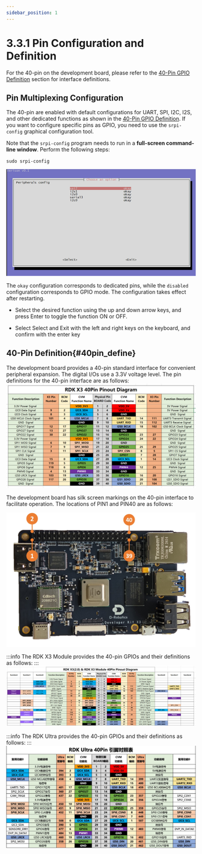 ```yaml
---
sidebar_position: 1
---
```

# 3.3.1 Pin Configuration and Definition

For the 40-pin on the development board, please refer to the [40-Pin GPIO Definition](#40pin_define) section for interface definitions.

## Pin Multiplexing Configuration

The 40-pin are enabled with default configurations for UART, SPI, I2C, I2S, and other dedicated functions as shown in the [40-Pin GPIO Definition](#40pin_define). If you want to configure specific pins as GPIO, you need to use the `srpi-config` graphical configuration tool.

Note that the `srpi-config` program needs to run in a **full-screen command-line window**. Perform the following steps:

```
sudo srpi-config
```

![image-20220511173307239](../../../../../../static/img/03_Basic_Application/03_40pin_user_guide/image/40pin_user_guide/image-20220511173307239.png)

The `okay` configuration corresponds to dedicated pins, while the `disabled` configuration corresponds to GPIO mode. The configuration takes effect after restarting.

- Select the desired function using the up and down arrow keys, and press Enter to toggle the function ON or OFF. 

- Select Select and Exit with the left and right keys on the keyboard, and confirm with the enter key


## 40-Pin Definition{#40pin_define}

The development board provides a 40-pin standard interface for convenient peripheral expansion. The digital I/Os use a 3.3V voltage level. The pin definitions for the 40-pin interface are as follows:
![image-20220828203147852](../../../../../../static/img/03_Basic_Application/03_40pin_user_guide/image/40pin_user_guide/image-20220828203147852.png)

The development board has silk screen markings on the 40-pin interface to facilitate operation. The locations of PIN1 and PIN40 are as follows:

![image-20220828203207798](../../../../../../static/img/03_Basic_Application/03_40pin_user_guide/image/40pin_user_guide/image-20220828203207798.jpg)

:::info
The RDK X3 Module provides the 40-pin GPIOs and their definitions as follows:
:::
![image-20230510155124570](../../../../../../static/img/03_Basic_Application/03_40pin_user_guide/image/40pin_user_guide/image-20230510155124570.png)

:::info
The RDK Ultra provides the 40-pin GPIOs and their definitions as follows:
:::
![image-20230510155124570](../../../../../../static/img/03_Basic_Application/03_40pin_user_guide/image/40pin_user_guide/image-20230830194924570.png)